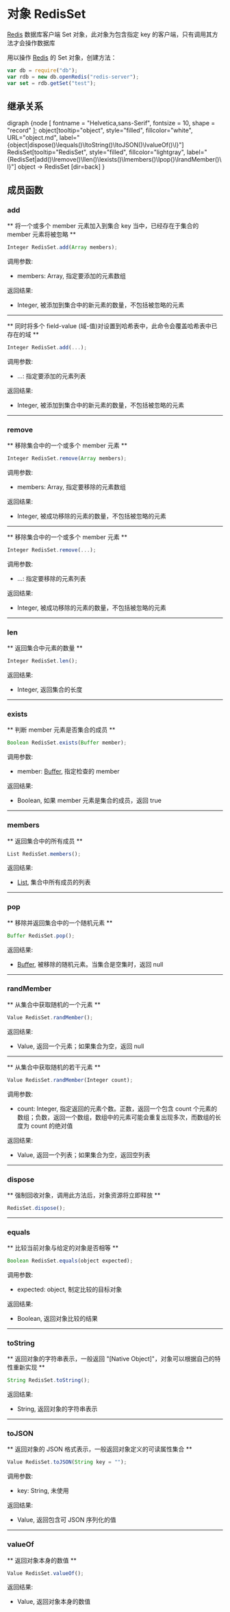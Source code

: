 # 对象 RedisSet
[Redis](Redis.md) 数据库客户端 Set 对象，此对象为包含指定 key 的客户端，只有调用其方法才会操作数据库

用以操作 [Redis](Redis.md) 的 Set 对象，创建方法：

```JavaScript
var db = require("db");
var rdb = new db.openRedis("redis-server");
var set = rdb.getSet("test");
```

## 继承关系
<dot>digraph {node [ fontname = "Helvetica,sans-Serif", fontsize = 10, shape = "record" ];
object[tooltip="object", style="filled", fillcolor="white", URL="object.md", label="{object|dispose()\lequals()\ltoString()\ltoJSON()\lvalueOf()\l}"]
RedisSet[tooltip="RedisSet", style="filled", fillcolor="lightgray", label="{RedisSet|add()\lremove()\llen()\lexists()\lmembers()\lpop()\lrandMember()\l}"]
object -> RedisSet [dir=back]
}</dot>

## 成员函数
        
### add
** 将一个或多个 member 元素加入到集合 key 当中，已经存在于集合的 member 元素将被忽略 **

```JavaScript
Integer RedisSet.add(Array members);
```

调用参数:
* members: Array, 指定要添加的元素数组

返回结果:
* Integer, 被添加到集合中的新元素的数量，不包括被忽略的元素

--------------------------
** 同时将多个 field-value (域-值)对设置到哈希表中，此命令会覆盖哈希表中已存在的域 **

```JavaScript
Integer RedisSet.add(...);
```

调用参数:
* ...: 指定要添加的元素列表

返回结果:
* Integer, 被添加到集合中的新元素的数量，不包括被忽略的元素

--------------------------
### remove
** 移除集合中的一个或多个 member 元素 **

```JavaScript
Integer RedisSet.remove(Array members);
```

调用参数:
* members: Array, 指定要移除的元素数组

返回结果:
* Integer, 被成功移除的元素的数量，不包括被忽略的元素

--------------------------
** 移除集合中的一个或多个 member 元素 **

```JavaScript
Integer RedisSet.remove(...);
```

调用参数:
* ...: 指定要移除的元素列表

返回结果:
* Integer, 被成功移除的元素的数量，不包括被忽略的元素

--------------------------
### len
** 返回集合中元素的数量 **

```JavaScript
Integer RedisSet.len();
```

返回结果:
* Integer, 返回集合的长度

--------------------------
### exists
** 判断 member 元素是否集合的成员 **

```JavaScript
Boolean RedisSet.exists(Buffer member);
```

调用参数:
* member: [Buffer](Buffer.md), 指定检查的 member

返回结果:
* Boolean, 如果 member 元素是集合的成员，返回 true

--------------------------
### members
** 返回集合中的所有成员 **

```JavaScript
List RedisSet.members();
```

返回结果:
* [List](List.md), 集合中所有成员的列表

--------------------------
### pop
** 移除并返回集合中的一个随机元素 **

```JavaScript
Buffer RedisSet.pop();
```

返回结果:
* [Buffer](Buffer.md), 被移除的随机元素。当集合是空集时，返回 null

--------------------------
### randMember
** 从集合中获取随机的一个元素 **

```JavaScript
Value RedisSet.randMember();
```

返回结果:
* Value, 返回一个元素；如果集合为空，返回 null

--------------------------
** 从集合中获取随机的若干元素 **

```JavaScript
Value RedisSet.randMember(Integer count);
```

调用参数:
* count: Integer, 指定返回的元素个数。正数，返回一个包含 count 个元素的数组；负数，返回一个数组，数组中的元素可能会重复出现多次，而数组的长度为 count 的绝对值

返回结果:
* Value, 返回一个列表；如果集合为空，返回空列表

--------------------------
### dispose
** 强制回收对象，调用此方法后，对象资源将立即释放 **

```JavaScript
RedisSet.dispose();
```

--------------------------
### equals
** 比较当前对象与给定的对象是否相等 **

```JavaScript
Boolean RedisSet.equals(object expected);
```

调用参数:
* expected: object, 制定比较的目标对象

返回结果:
* Boolean, 返回对象比较的结果

--------------------------
### toString
** 返回对象的字符串表示，一般返回 "[Native Object]"，对象可以根据自己的特性重新实现 **

```JavaScript
String RedisSet.toString();
```

返回结果:
* String, 返回对象的字符串表示

--------------------------
### toJSON
** 返回对象的 JSON 格式表示，一般返回对象定义的可读属性集合 **

```JavaScript
Value RedisSet.toJSON(String key = "");
```

调用参数:
* key: String, 未使用

返回结果:
* Value, 返回包含可 JSON 序列化的值

--------------------------
### valueOf
** 返回对象本身的数值 **

```JavaScript
Value RedisSet.valueOf();
```

返回结果:
* Value, 返回对象本身的数值

